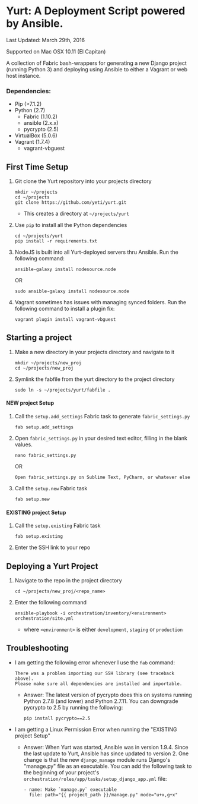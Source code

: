 # Yurt: A Deployment Script powered by Ansible.

Last Updated: March 29th, 2016

Supported on Mac OSX 10.11 (El Capitan)

A collection of Fabric bash-wrappers for generating a new Django project (running Python 3) and
deploying using Ansible to either a Vagrant or web host instance.

### Dependencies:
- Pip (>7.1.2)
- Python (2.7)
    - Fabric (1.10.2)
    - ansible (2.x.x)
    - pycrypto (2.5)
- VirtualBox (5.0.6)
- Vagrant (1.7.4)
    - vagrant-vbguest

## First Time Setup

1. Git clone the Yurt repository into your projects directory
    ```
    mkdir ~/projects
    cd ~/projects
    git clone https://github.com/yeti/yurt.git
    ```
    - This creates a directory at `~/projects/yurt`

2. Use `pip` to install all the Python dependencies
    ```
    cd ~/projects/yurt
    pip install -r requirements.txt
    ```

3. NodeJS is built into all Yurt-deployed servers thru Ansible. Run the following command:
    ```
    ansible-galaxy install nodesource.node
    ```
    OR
    ```
    sudo ansible-galaxy install nodesource.node
    ```

4. Vagrant sometimes has issues with managing synced folders. Run the following command to install a plugin fix:
    ```
    vagrant plugin install vagrant-vbguest
    ```

## Starting a project

1. Make a new directory in your projects directory and navigate to it
    ```
    mkdir ~/projects/new_proj
    cd ~/projects/new_proj
    ```
2. Symlink the fabfile from the yurt directory to the project directory
    ```
    sudo ln -s ~/projects/yurt/fabfile .
    ```

#### NEW project Setup

1. Call the `setup.add_settings` Fabric task to generate `fabric_settings.py`
   ```
   fab setup.add_settings
   ```
2. Open `fabric_settings.py` in your desired text editor, filling in the blank values.
   ```
   nano fabric_settings.py
   ```
   OR
   ```
   Open fabric_settings.py on Sublime Text, PyCharm, or whatever else
   ```
3. Call the `setup.new` Fabric task
   ```
   fab setup.new
   ```

#### EXISTING project Setup

1. Call the `setup.existing` Fabric task
   ```
   fab setup.existing
   ```
2. Enter the SSH link to your repo
    
## Deploying a Yurt Project

1. Navigate to the repo in the project directory
   ```
   cd ~/projects/new_proj/<repo_name>
   ```
2. Enter the following command
   ```
   ansible-playbook -i orchestration/inventory/<environment> orchestration/site.yml
   ```
   * where `<environment>` is either `development`, `staging` or `production`

## Troubleshooting

- I am getting the following error whenever I use the `fab` command:
  ```
  There was a problem importing our SSH library (see traceback above).
  Please make sure all dependencies are installed and importable.
  ```
  - Answer: The latest version of pycrypto does this on systems running
    Python 2.7.8 (and lower) and Python 2.7.11. You can downgrade pycrypto to 2.5 by
    running the following:
    ```
    pip install pycrypto==2.5
    ```

- I am getting a Linux Permission Error when running the "EXISTING project Setup"
  - Answer: When Yurt was started, Ansible was in version 1.9.4. Since the last update to Yurt, Ansible has since
    updated to version 2. One change is that the new `django_manage` module runs Django's "manage.py" file
    as an executable. You can add the following task to the beginning of your project's
    `orchestration/roles/app/tasks/setup_django_app.yml` file:
    ```
    - name: Make `manage.py` executable
      file: path="{{ project_path }}/manage.py" mode="u+x,g+x"
    ```
